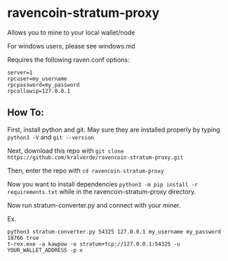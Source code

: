 # ravencoin-stratum-proxy

Allows you to mine to your local wallet/node

For windows users, please see windows.md

Requires the following raven.conf options:
```
server=1
rpcuser=my_username
rpcpassword=my_password
rpcallowip=127.0.0.1
```

## How To:

First, install python and git. May sure they are installed properly by typing `python3 -V` and `git --version`

Next, download this repo with `git clone https://github.com/kralverde/ravencoin-stratum-proxy.git`

Then, enter the repo with `cd ravencoin-stratum-proxy`

Now you want to install dependencies  `python3 -m pip install -r requirements.txt` while in the ravencoin-stratum-proxy directory.

Now run stratum-converter.py and connect with your miner.

Ex.
```
python3 stratum-converter.py 54325 127.0.0.1 my_username my_password 18766 true
t-rex.exe -a kawpow -o stratum+tcp://127.0.0.1:54325 -u YOUR_WALLET_ADDRESS -p x
```
